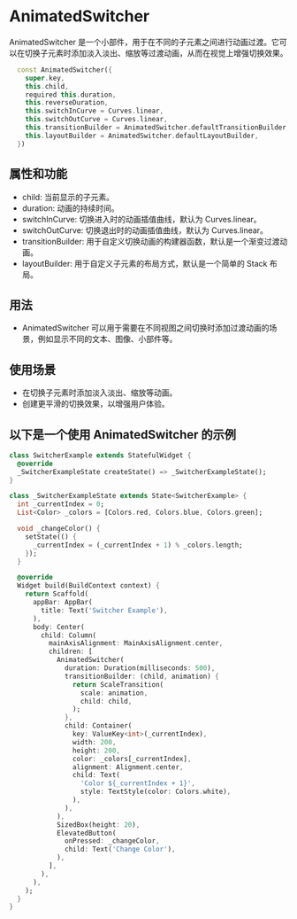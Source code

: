 # AnimatedSwitcher

AnimatedSwitcher 是一个小部件，用于在不同的子元素之间进行动画过渡。它可以在切换子元素时添加淡入淡出、缩放等过渡动画，从而在视觉上增强切换效果。

```dart
  const AnimatedSwitcher({
    super.key,
    this.child,
    required this.duration,
    this.reverseDuration,
    this.switchInCurve = Curves.linear,
    this.switchOutCurve = Curves.linear,
    this.transitionBuilder = AnimatedSwitcher.defaultTransitionBuilder,
    this.layoutBuilder = AnimatedSwitcher.defaultLayoutBuilder,
  })
```

## 属性和功能

- child: 当前显示的子元素。
- duration: 动画的持续时间。
- switchInCurve: 切换进入时的动画插值曲线，默认为 Curves.linear。
- switchOutCurve: 切换退出时的动画插值曲线，默认为 Curves.linear。
- transitionBuilder: 用于自定义切换动画的构建器函数，默认是一个渐变过渡动画。
- layoutBuilder: 用于自定义子元素的布局方式，默认是一个简单的 Stack 布局。

## 用法

- AnimatedSwitcher 可以用于需要在不同视图之间切换时添加过渡动画的场景，例如显示不同的文本、图像、小部件等。

## 使用场景

- 在切换子元素时添加淡入淡出、缩放等动画。
- 创建更平滑的切换效果，以增强用户体验。

## 以下是一个使用 AnimatedSwitcher 的示例

```dart
class SwitcherExample extends StatefulWidget {
  @override
  _SwitcherExampleState createState() => _SwitcherExampleState();
}

class _SwitcherExampleState extends State<SwitcherExample> {
  int _currentIndex = 0;
  List<Color> _colors = [Colors.red, Colors.blue, Colors.green];

  void _changeColor() {
    setState(() {
      _currentIndex = (_currentIndex + 1) % _colors.length;
    });
  }

  @override
  Widget build(BuildContext context) {
    return Scaffold(
      appBar: AppBar(
        title: Text('Switcher Example'),
      ),
      body: Center(
        child: Column(
          mainAxisAlignment: MainAxisAlignment.center,
          children: [
            AnimatedSwitcher(
              duration: Duration(milliseconds: 500),
              transitionBuilder: (child, animation) {
                return ScaleTransition(
                  scale: animation,
                  child: child,
                );
              },
              child: Container(
                key: ValueKey<int>(_currentIndex),
                width: 200,
                height: 200,
                color: _colors[_currentIndex],
                alignment: Alignment.center,
                child: Text(
                  'Color ${_currentIndex + 1}',
                  style: TextStyle(color: Colors.white),
                ),
              ),
            ),
            SizedBox(height: 20),
            ElevatedButton(
              onPressed: _changeColor,
              child: Text('Change Color'),
            ),
          ],
        ),
      ),
    );
  }
}
```
